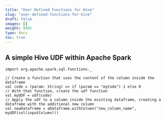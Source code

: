 ```yaml
---
title: "User Defined Functions for Hive"
slug: "user-defined-functions-for-hive"
draft: false
images: []
weight: 9991
type: docs
toc: true
---
```


## A simple Hive UDF within Apache Spark
    import org.apache.spark.sql.functions._

    // Create a function that uses the content of the column inside the dataframe
    val code = (param: String) => if (param == "myCode") 1 else 0
    // With that function, create the udf function
    val myUDF = udf(code)
    // Apply the udf to a column inside the existing dataframe, creating a dataframe with the additional new column
    val newDataframe = aDataframe.withColumn("new_column_name", myUDF(col(inputColumn)))

